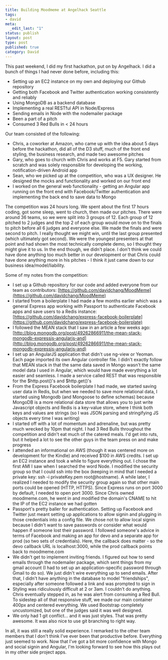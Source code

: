 ```yaml
--- 
title: Building Moodmeme at Angelhack Seattle
tags: 
- david
meta: 
  _edit_last: "1"
status: publish
layout: post
type: post
published: true
category: David
---
```

This past weekend, I did my first hackathon, put on by Angelhack. I did a bunch of things I had never done before, including this:

- Setting up an EC2 instance on my own and deploying our Github repository
- Getting both Facebook and Twitter authentication working consistently and reliably
- Using MongoDB as a backend database
- Implementing a real RESTful API in Node/Express
- Sending emails in Node with the nodemailer package
- Been a part of a pitch
- Consumed 3 Red Bulls in < 24 hours

Our team consisted of the following:

- Chris, a coworker at Amazon, who came up with the idea about 5 days before the hackathon, did all of the D3 stuff, much of the front end styling, the business research, and made two awesome pitches
- Gary, who goes to church with Chris and works at F5. Gary started from scratch and was solely responsible for developing the working, notification-driven Android app
- Sean, who we picked up at the competition, who was a UX designer. He designed the mocks and functionality and worked on our front end
- I worked on the general web functionality - getting an Angular app running on the front end with Facebook/Twitter authentication and implementing the back end to save data to Mongo

The competition was 24 hours long. We spent about the first 17 hours coding, got some sleep, went to church, then made our pitches. There were around 36 teams, so we were split into 3 groups of 12. Each group of 12 pitched to 2 judges and the top 2 of each group would move on to the finals to pitch before all 6 judges and everyone else. We made the finals and were second to pitch. I really thought we might win, until the last group presented (which ultimately got second). We were the youngest presenters at that point and had shown the most technically complete demo, so I thought they might give it to us. In the end though, we didn't place. I don't think we could have done anything too much better in our development or that Chris could have done anything more in his pitches - I think it just came down to our business idea/model/liability.

Some of my notes from the competition:

- I set up a Github repository for our code and added everyone from our team as contributors: [https://github.com/davidchang/MoodMeme](https://github.com/davidchang/MoodMeme)
- I started from a boilerplate I had made a few months earlier which was a general Express app working with Passport to authenticate Facebook apps and save users to a Redis instance: [https://github.com/davidchang/express-facebook-boilerplate](https://github.com/davidchang/express-facebook-boilerplate)
- I followed the MEAN stack that I saw in an article a few weeks ago: [http://blog.mongodb.org/post/49262866911/the-mean-stack-mongodb-expressjs-angularjs-and](http://blog.mongodb.org/post/49262866911/the-mean-stack-mongodb-expressjs-angularjs-and)
- I set up an AngularJS application that didn't use ng-view or Yeoman. Each page imported its own Angular controller file. I didn't exactly follow that MEAN stack in that the same data saved in Mongo wasn't the same model data I used in Angular, which would have made everything a lot easier and seamless. I made a service called REST that was responsible for the $http.post()'s and $http.get()'s
- From the Express Facebook boilerplate I had made, we started saving user data in Redis, but when we needed to save more relational data, I started using Mongodb (and Mongoose to define schemas) because MongoDB is a more relational data store that allows you to just write Javascript objects and Redis is a key-value store, where I think both keys and values are strings (so I was JSON parsing and stringifying JS objects every time I was writing)
- I started off with a lot of momentum and adrenaline, but was pretty much wrecked by 10pm that night. I had 3 Red Bulls throughout the competition and didn't eat much of the catered meals. I'd get into ruts, but it helped a lot to see the other guys in the team press on and make progress
- I attended an informational on AWS (though it was centered more on development for the Kindle) and received $100 in AWS credits. I set up an EC2 instance and took a while to figure everything out. I chose the first AMI I saw when I searched the word Node. I modified the security group so that I could ssh into the box (keeping in mind that I needed a private key: ssh -i privateKey.pem root@hostname). A while later, I realized I needed to modify the security group again so that other main ports could be opened (HTTP, HTTPS). Since Express runs on port 3000 by default, I needed to open port 3000. Since Chris owned moodmeme.com, he went in and modified the domain's CNAME to hit the IP of the EC2 instance we had gotten
- Passport's pretty baller for authentication. Setting up Facebook and Twitter just meant setting up applications to allow signin and plugging in those credentials into a config file. We chose not to allow local signin because I didn't want to save passwords or consider what would happen if someone lost their password. I followed someone's advice in terms of Facebook and making an app for devo and a separate app for prod (so two sets of credentials). Here, the callback does matter - so the devo callback URL is localhost:3000, while the prod callback points back to moodmeme.com
- We didn't get to implement inviting friends. I figured out how to send emails through the nodemailer package, which sent things from my gmail account (I had to set up an application-specific password through Gmail to do so). We just didn't wire everything up to send emails. After that, I didn't have anything in the database to model "friendships", especially after someone followed a link and was prompted to sign in
- Styling was ridiculously difficult at 2 or 3am. I couldn't do anything. Chris eventually stepped in, as he was alert from consuming a Red Bull. To sidestep all of that responsive stuff, we made our main container 400px and centered everything. We used Bootstrap completely uncustomized, but one of the judges said it was well designed.
- We only had 1 git conflict... and it was just styles. That was pretty awesome. It was also nice to use git branching to right way.

In all, it was still a really solid experience. I remarked to the other team members that I don't think I've ever been that productive before. Everything just seemed to work. Now that I've got a bit more confidence with Mongo and social signin and Angular, I'm looking forward to see how this plays out in my other side project apps.
